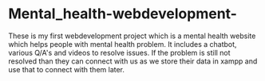 # Mental_health-webdevelopment-
These is my first webdevelopment project which is a mental health website which helps people with mental health problem. It includes a chatbot, various Q/A's and videos to resolve issues. 
If the problem is still not resolved than they can connect with us as we store their data in xampp and use that to connect with them later.
